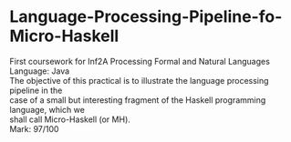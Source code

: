 # Language-Processing-Pipeline-fo-Micro-Haskell
First coursework for Inf2A Processing Formal and Natural Languages
Language: Java  
The objective of this practical is to illustrate the language processing pipeline in the  
case of a small but interesting fragment of the Haskell programming language, which we  
shall call Micro-Haskell (or MH).  
Mark: 97/100
